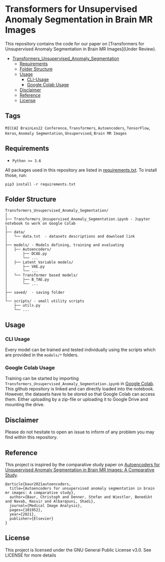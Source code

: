 # Transformers for Unsupervised Anomaly Segmentation in Brain MR Images

This repository contains the code for our paper on [Transformers for Unsupervised Anomaly Segmentation in Brain MR Images](Under Review). 

* [Transformers_Unsupervised_Anomaly_Segmentation](#Transformers_Unsupervised_Anomaly_Segmentation)
  * [Requirements](#requirements)
  * [Folder Structure](#folder-structure)
  * [Usage](#usage)
      * [CLI-Usage](#cli-usage)
      * [Google Colab Usage](#google-colab-usage)
  * [Disclaimer](#disclaimer)
  * [Reference](#reference)
  * [License](#license)
    
<!-- /code_chunk_output -->


## Tags
<code>MICCAI BrainLes22 Conference</code>, <code>Transformers</code>, <code>Autoencoders</code>, <code>TensorFlow</code>, <code>Keras</code>, <code>Anomaly Segmentation</code>, <code>Unsupervised</code>, <code>Brain MR Images</code>


## Requirements
* <code>Python >= 3.6</code>

All packages used in this repository are listed in [requirements.txt](https://github.com/ahmedgh970/Transformers_Unsupervised_Anomaly_Segmentation/requirements.txt).
To install those, run:
```
pip3 install -r requirements.txt
```


## Folder Structure
  ```
  Transformers_Unsupervised_Anomaly_Segmentation/
  │
  ├── Transformers_Unsupervised_Anomaly_Segmentation.ipynb - Jupyter notebook to work on Google Colab
  │
  ├── data/
  │   └── data.txt  - datasets descriptions and download link
  │
  ├── models/ - Models defining, training and evaluating
  │   ├── Autoencoders/
  │       ├── DCAE.py
  │       └── ...
  │   ├── Latent Variable models/
  │       ├── VAE.py
  │       └── ...
  │   └── Transformer based models/
  │       ├── B_TAE.py
  │       └── ...
  │
  ├── saved/  - saving folder
  │
  └── scripts/ - small utility scripts
      ├── utils.py
      └── ...    
  ```

## Usage
### CLI Usage
Every model can be trained and tested individually using the scripts which are provided in the `models/*` folders.


### Google Colab Usage
Training can be started by importing `Transformers_Unsupervised_Anomaly_Segmentation.ipynb` in [Google Colab](http://colab.research.google.com).
This github repository is linked and can directly loaded into the notebook. However, the datasets have to be stored so that Google Colab can access them. 
Either uploading by a zip-file or uploading it to Google Drive and mounting the drive.


## Disclaimer
Please do not hesitate to open an issue to inform of any problem you may find within this repository.


## Reference
This project is inspired by the comparative study paper on [Autoencoders for Unsupervised Anomaly Segmentation in Brain MR Images: A Comparative Study](https://www.sciencedirect.com/science/article/abs/pii/S1361841520303169).

```
@article{baur2021autoencoders,
  title={Autoencoders for unsupervised anomaly segmentation in brain mr images: A comparative study},
  author={Baur, Christoph and Denner, Stefan and Wiestler, Benedikt and Navab, Nassir and Albarqouni, Shadi},
  journal={Medical Image Analysis},
  pages={101952},
  year={2021},
  publisher={Elsevier}
}
```


## License
This project is licensed under the GNU General Public License v3.0. See LICENSE for more details
